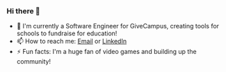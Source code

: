 ### Hi there 👋

- 🔭 I'm currently a Software Engineer for GiveCampus, creating tools for schools to fundraise for education!
- 📫 How to reach me: [Email](bharukimiller@gmail.com) or [LinkedIn](https://www.linkedin.com/in/brett-haruki-miller/)
- ⚡ Fun facts: I'm a huge fan of video games and building up the community!

